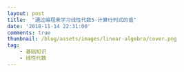 ```yaml
---
layout: post
title:  "通过编程来学习线性代数5-计算行列式的值"
date: '2018-11-14 22:31:00'
comments: true
thumbnail: /blog/assets/images/linear-algebra/cover.png
tag:
    - 基础知识
    - 线性代数
---
```

